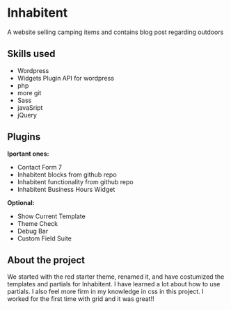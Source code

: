 # Inhabitent
A website selling camping items and contains blog post regarding outdoors

## Skills used

* Wordpress
* Widgets Plugin API for wordpress
* php
* more git
* Sass
* javaSript
* jQuery

## Plugins

**Iportant ones:**

* Contact Form 7
* Inhabitent blocks from github repo
* Inhabitent functionality from github repo
* Inhabitent Business Hours Widget

 **Optional:**

* Show Current Template
* Theme Check
* Debug Bar
* Custom Field Suite

## About the project

We started with the red starter theme, renamed it, and have costumized the templates and partials for Inhabitent. I have learned a lot about how to use partials. I also feel more firm in my knowledge in css in this project. I worked for the first time with grid and it was great!!
